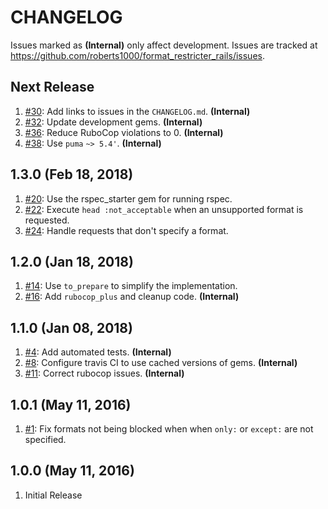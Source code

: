 # CHANGELOG

Issues marked as **(Internal)** only affect development. Issues are tracked at https://github.com/roberts1000/format_restricter_rails/issues.

## Next Release

1. [#30](../../issues/30): Add links to issues in the `CHANGELOG.md`. **(Internal)**
1. [#32](../../issues/32): Update development gems. **(Internal)**
1. [#36](../../issues/36): Reduce RuboCop violations to 0. **(Internal)**
1. [#38](../../issues/38): Use `puma` `~> 5.4'`. **(Internal)**

## 1.3.0 (Feb 18, 2018)

1. [#20](../../issues/20): Use the rspec_starter gem for running rspec.
1. [#22](../../issues/22): Execute `head :not_acceptable` when an unsupported format is requested.
1. [#24](../../issues/24): Handle requests that don't specify a format.

## 1.2.0 (Jan 18, 2018)

1. [#14](../../issues/14): Use `to_prepare` to simplify the implementation.
1. [#16](../../issues/16): Add `rubocop_plus` and cleanup code. **(Internal)**

## 1.1.0 (Jan 08, 2018)

1. [#4](../../issues/4): Add automated tests. **(Internal)**
1. [#8](../../issues/8): Configure travis CI to use cached versions of gems. **(Internal)**
1. [#11](../../issues/11): Correct rubocop issues. **(Internal)**

## 1.0.1 (May 11, 2016)

1. [#1](../../issues/1): Fix formats not being blocked when when `only:` or `except:` are not specified.

## 1.0.0 (May 11, 2016)

1. Initial Release
